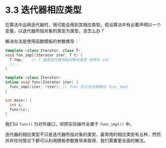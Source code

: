 # 3.3 迭代器相应类型

在算法中运用迭代器时，很可能会用到其相应类型。假设算法中有必要声明以一个变量，以迭代器所指对象的类型为类型，该怎么办？

解决办法是使用函数模板的参数推导：

```cpp
template <class Iterator, class T>
void fun_impl(Iterator iter, T t) {
  T tmp;    // T 就是迭代器所指对象的类型 本例为 int
  //...
}

template <class Iterator>
inline void func(Iterator iter) {
  func_impl(iter, *iter); // func 的工作全部移往 func_impl
}

int main() {
  int i;
  func(&i);
}
```

我们以 `func()` 为对外接口，却把实际操作全置于 `func_impl()` 中。

迭代器的相应类型不只是迭代器所指对象的类型，最常用的相应类型有五种，然而并非任何情况下都可以利用模板参数推导来取得，我们需要更全面的解法。